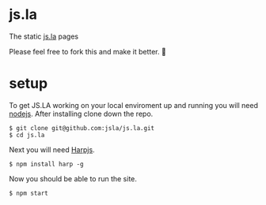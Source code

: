# js.la

The static [js.la](http://js.la) pages

Please feel free to fork this and make it better. :yellow_heart: 

# setup

To get JS.LA working on your local enviroment up and running you will need [nodejs](http://nodejs.org/). After installing clone down the repo.

    $ git clone git@github.com:jsla/js.la.git
    $ cd js.la

Next you will need [Harpjs](http://harpjs.com/).

    $ npm install harp -g

Now you should be able to run the site.

    $ npm start
